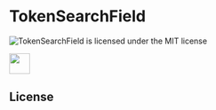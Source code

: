 # TokenSearchField
![TokenSearchField is licensed under the MIT license][mit-badge]

<img src="https://cloud.githubusercontent.com/assets/445441/19132803/38da545a-8b4d-11e6-90fc-a5978e965883.gif" width="37">

## License

[mit-badge]: https://img.shields.io/badge/license-MIT-blue.svg